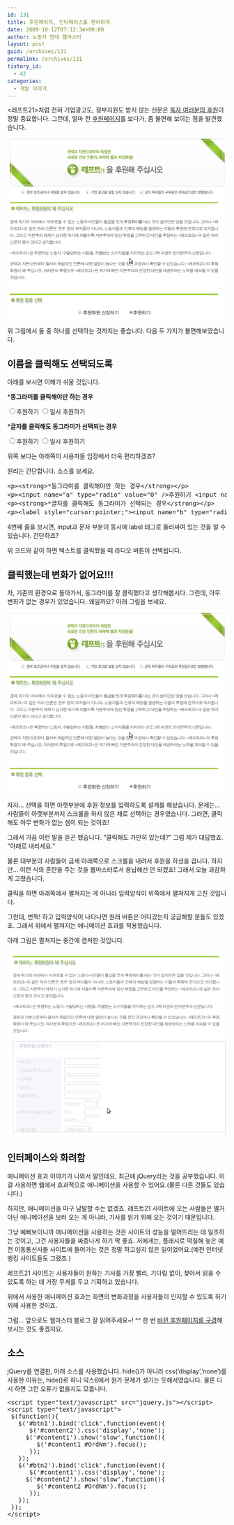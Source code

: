 ```yaml
---
id: 131
title: 후원페이지, 인터페이스를 편리하게
date: 2009-10-12T07:12:34+00:00
author: 노동자 연대 웹마스터
layout: post
guid: /archives/131
permalink: /archives/131
tistory_id:
  - 42
categories:
  - 개발 이야기
---
```

&lt;레프트21>처럼 전혀 기업광고도, 정부지원도 받지 않는 신문은 <a target="_blank" href="http://wspaper.org/B_support.php?from=webmasterBlog">독자 여러분의 후원</a>이 정말 중요합니다. 그런데, 얼마 전 <a target="_blank" href="http://wspaper.org/B_support.php?from=webmasterBlog">후원페이지</a>를 보다가, 좀 불편해 보이는 점을 발견했습니다.

<div class="imageblock center" style="text-align: center; clear: both;">
  <img src="/wp-content/uploads/1/cfile23.uf.1262AD4A4D0847211D8A3B.png" alt="" height="415" width="500" />
</div>



위 그림에서 둘 중 하나를 선택하는 것까지는 좋습니다. 다음 두 가지가 불편해보였습니다.

## 이름을 클릭해도 선택되도록

아래를 보시면 이해가 쉬울 것입니다.

***동그라미를 클릭해야만 하는 경우**

<input name="a" type="radio" value="0" />후원하기 <input name="b" type="radio" value="0" />일시 후원하기

***글자를 클릭해도 동그라미가 선택되는 경우**

<label style="cursor:pointer;"><input name="a" type="radio" value="0" />후원하기</label> <label style="cursor:pointer;"><input name="b" type="radio" value="0" />일시 후원하기</label>

위쪽 보다는 아래쪽이 사용자들 입장에서 더욱 편리하겠죠?

원리는 간단합니다. 소스를 보세요.

<pre title="code" class="brush: xhtml;">&lt;p&gt;&lt;strong&gt;*동그라미를 클릭해야만 하는 경우&lt;/strong&gt;&lt;/p&gt;
&lt;p&gt;&lt;input name="a" type="radio" value="0" /&gt;후원하기 &lt;input name="a" type="radio" value="0" /&gt;일시 후원하기&lt;/p&gt;
&lt;p&gt;&lt;strong&gt;*글자를 클릭해도 동그라미가 선택되는 경우&lt;/strong&gt;&lt;/p&gt;
&lt;p&gt;&lt;label style="cursor:pointer;"&gt;&lt;input name="b" type="radio" value="0" /&gt;후원하기&lt;/label&gt; &lt;label style="cursor:pointer;"&gt;&lt;input name="b" type="radio" value="0" /&gt;일시 후원하기&lt;/label&gt;&lt;/p&gt;</pre>

4번째 줄을 보시면, input과 문자 부분이 동시에 label 태그로 둘러싸여 있는 것을 알 수 있습니다. 간단하죠?

위 코드와 같이 하면 텍스트를 클릭했을 때 라디오 버튼이 선택됩니다.

## 클릭했는데 변화가 없어요!!!

자, 기존의 환경으로 돌아가서, 동그라미를 잘 클릭했다고 생각해봅시다. 그런데, 아무 변화가 없는 경우가 있었습니다. 왜일까요? 아래 그림을 보세요.

<div class="imageblock center" style="text-align: center; clear: both;">
  <img src="/wp-content/uploads/1/cfile23.uf.1262AD4A4D0847211D8A3B.png" alt="사용자 삽입 이미지" height="415" width="500" />
</div>



자자&#8230; 선택을 하면 아랫부분에 후원 정보를 입력하도록 설계를 해놨습니다. 문제는&#8230; 사람들이 아랫부분까지 스크롤을 하지 않은 채로 선택하는 경우였습니다. 그러면, 클릭해도 아무 변화가 없는 셈이 되는 것이죠!

그래서 가끔 이런 말을 듣곤 했습니다. “클릭해도 가만히 있는데?” 그럼 제가 대답했죠. “아래로 내리세요.”

물론 대부분의 사람들이 금세 아래쪽으로 스크롤을 내려서 후원을 하셨을 겁니다. 하지만&#8230; 이런 식의 혼란을 주는 것을 웹마스터로서 용납해선 안 되겠죠! 그래서 오늘 과감하게 고쳤습니다.

클릭을 하면 아래쪽에서 펼쳐지는 게 아니라 입력양식이 위쪽에서 펼쳐지게 고친 것입니다.

그런데, 번쩍! 하고 입력양식이 나타나면 원래 버튼은 어디갔는지 궁금해할 분들도 있겠죠. 그래서 위에서 펼쳐지는 애니메이션 효과를 적용했습니다.

아래 그림은 펼쳐지는 중간에 캡쳐한 것입니다.

<div class="imageblock center" style="text-align: center; clear: both;">
  <img src="/wp-content/uploads/1/cfile1.uf.17652A484D0847210D4C74.png" alt="사용자 삽입 이미지" height="426" width="500" />
</div>



## 인터페이스와 화려함

애니메이션 효과 이야기가 나와서 말인데요, 최근에 jQuery라는 것을 공부했습니다. 이걸 사용하면 웹에서 효과적으로 애니메이션을 사용할 수 있어요.(물론 다른 것들도 있습니다.)

하지만, 애니메이션을 마구 남발할 수는 없겠죠. 레프트21 사이트에 오는 사람들은 별거 아닌 애니메이션을 보러 오는 게 아니라, 기사를 읽기 위해 오는 것이기 때문입니다.

그냥 예뻐보이니까 애니메이션을 사용하는 것은 사이트의 성능을 떨어뜨리는 데 일조하는 것이고, 그건 사용자들을 짜증나게 하기 딱 좋죠. 저에게는, 플래시로 떡칠해 놓은 예전 이동통신사들 사이트에 들어가는 것은 정말 하고싶지 않은 일이었어요.(예전 인터넷 뱅킹 사이트들도 그랬죠.)

레프트21 사이트는 사용자들이 원하는 기사를 가장 빨리, 기다림 없이, 찾아서 읽을 수 있도록 하는 데 가장 무게를 두고 기획하고 있습니다.

위에서 사용한 애니메이션 효과는 화면의 변화과정을 사용자들이 인지할 수 있도록 하기 위해 사용한 것이죠.

그럼&#8230; 앞으로도 웹마스터 블로그 잘 읽어주세요~! ^^ 한 번 <a target="_blank" href="http://wspaper.org/B_support.php?from=webmasterBlog">바뀐 후원페이지를 구경</a>해 보시는 것도 좋겠지요.

## 소스

jQuery를 연결한, 아래 소스를 사용했습니다. hide()가 아니라 css(‘display’,’none’)를 사용한 이유는, hide()로 하니 익스6에서 원가 문제가 생기는 듯해서였습니다. 물론 다시 하면 그런 오류가 없을지도 모릅니다.

<pre title="code" class="brush: jscript;">&lt;script type="text/javascript" src="jquery.js"&gt;&lt;/script&gt;
&lt;script type="text/javascript"&gt;
 $(function(){
   $('#btn1').bind('click',function(event){
      $('#content2').css('display','none');
     $('#content1').show('slow',function(){
        $('#content1 #OrdNm').focus();
      });
   });
   $('#btn2').bind('click',function(event){
      $('#content1').css('display','none');
     $('#content2').show('slow',function(){
        $('#content2 #OrdNm').focus();
      });
   });
 });
&lt;/script&gt;</pre>
